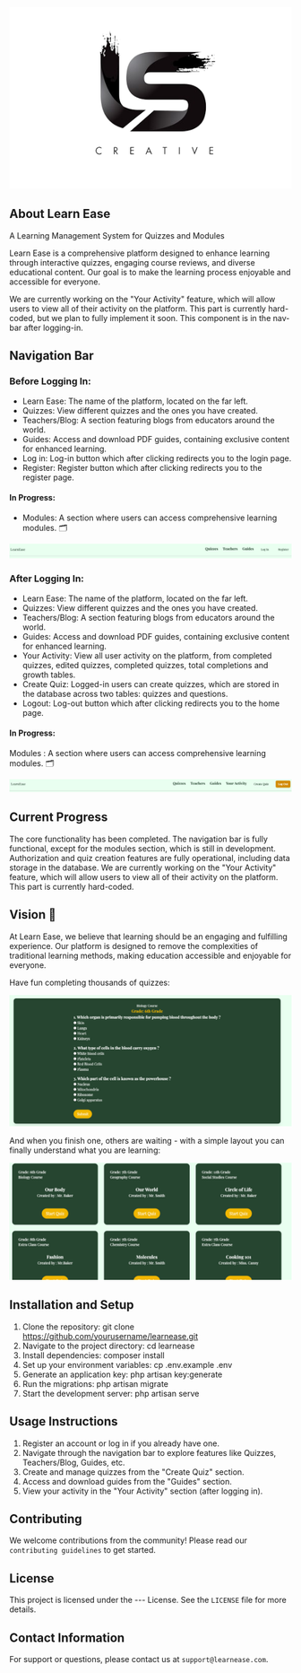 <p align="center"><a href="https://ls.test" target="_blank"><img src="markdown_images/ls.png" alt="LS Logo"></a></p>


## About Learn Ease
A Learning Management System for Quizzes and Modules

Learn Ease is a comprehensive platform designed to enhance learning through interactive quizzes, engaging course reviews, and diverse educational content. Our goal is to make the learning process enjoyable and accessible for everyone. 

 We are currently working on the "Your Activity" feature, which will allow users to view all of their activity on the platform. This part is currently hard-coded, but we plan to fully implement it soon. This component is in the nav-bar after logging-in.

## Navigation Bar

### Before Logging In:

- Learn Ease: The name of the platform, located on the far left.
- Quizzes: View different quizzes and the ones you have created.
- Teachers/Blog: A section featuring blogs from educators around the world.
- Guides: Access and download PDF guides, containing exclusive content for enhanced learning.
- Log in: Log-in button which after clicking redirects you to the login page.
- Register: Register button which after clicking redirects you to the register page.

#### In Progress:
- Modules: A section where users can access comprehensive learning modules. 🗂

<p align=""><img src="markdown_images/nav-bar_1.png" alt=" Nav Bar Before Log In"></p>

### After Logging In:

- Learn Ease: The name of the platform, located on the far left.
- Quizzes: View different quizzes and the ones you have created.
- Teachers/Blog: A section featuring blogs from educators around the world.
- Guides: Access and download PDF guides, containing exclusive content for enhanced learning.
- Your Activity: View all user activity on the platform, from completed quizzes, edited quizzes, completed quizzes, total completions and growth tables.
- Create Quiz: Logged-in users can create quizzes, which are stored in the database across two tables: quizzes and questions.
- Logout: Log-out button which after clicking redirects you to the home page.

#### In Progress:
 Modules : A section where users can access comprehensive learning modules. 🗂

<p align=""><img src="markdown_images/nav-bar_2.png" alt=" Nav Bar After Log In"></p>

## Current Progress

The core functionality has been completed. The navigation bar is fully functional, except for the modules section, which is still in development. Authorization and quiz creation features are fully operational, including data storage in the database. We are currently working on the "Your Activity" feature, which will allow users to view all of their activity on the platform. This part is currently hard-coded.


## Vision 👀

At Learn Ease, we believe that learning should be an engaging and fulfilling experience. Our platform is designed to remove the complexities of traditional learning methods, making education accessible and enjoyable for everyone.

Have fun completing thousands of quizzes: <p align=""><img src="markdown_images/quiz.png" alt=" Quiz "></p>
And when you finish one, others are waiting - with a simple layout you can finally understand what you are learning:
<p align=""><img src="markdown_images/multiple.png" alt=" Quiz "></p>


## Installation and Setup
1. Clone the repository: git clone https://github.com/yourusername/learnease.git
2. Navigate to the project directory: cd learnease
3. Install dependencies: composer install
4. Set up your environment variables: cp .env.example .env
5. Generate an application key: php artisan key:generate
6. Run the migrations: php artisan migrate
7. Start the development server: php artisan serve

## Usage Instructions
1. Register an account or log in if you already have one.
2. Navigate through the navigation bar to explore features like Quizzes, Teachers/Blog, Guides, etc.
3. Create and manage quizzes from the "Create Quiz" section.
4. Access and download guides from the "Guides" section.
5. View your activity in the "Your Activity" section (after logging in).

## Contributing

We welcome contributions from the community! Please read our `contributing guidelines` to get started.

## License
This project is licensed under the --- License. See the `LICENSE` file for more details.

## Contact Information
For support or questions, please contact us at `support@learnease.com`.

